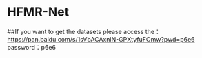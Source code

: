 # HFMR-Net
##If you want to get the datasets please access the：https://pan.baidu.com/s/1sVbACAxnlN-GPXtyfuFOmw?pwd=p6e6 password：p6e6
